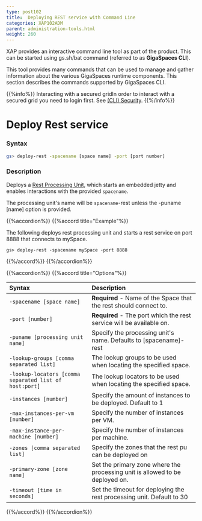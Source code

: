 ```yaml
---
type: post102
title:  Deploying REST service with Command Line
categories: XAP102ADM
parent: administration-tools.html
weight: 260
---
```




XAP provides an interactive command line tool as part of the product. This can be started using gs.sh/bat command (referred to as **GigaSpaces CLI**).

This tool provides many commands that can be used to manage and gather information about the various GigaSpaces runtime components. This section describes the commands supported by GigaSpaces CLI.

{{%info%}}
Interacting with a secured gridIn order to interact with a secured grid you need to login first. See [(CLI) Security]({{%currentsecurl%}}/command-line-interface-cli-security.html).
{{%/info%}}

# Deploy Rest service

### Syntax


```bash
gs> deploy-rest -spacename [space name] -port [port number]
```

### Description

Deploys a [Rest Processing Unit]({{%currentjavaurl%}}/rest-service-overview.html), which starts an embedded jetty and enables interactions with the provided `spacename`.

The processing unit's name will be `spacename`-rest unless the -puname [name] option is provided.


{{%accordion%}}
{{%accord title="Example"%}}


The following deploys rest processing unit and starts a rest service on port 8888 that connects to mySpace.

    gs> deploy-rest -spacename mySpace -port 8888


{{%/accord%}}
{{%/accordion%}}

{{%accordion%}}
{{%accord title="Options"%}}


|Syntax|Description|
|:-----|:----------|
| `-spacename [space name]` | **Required** - Name of the Space that the rest should connect to.|
| `-port [number]` | **Required** - The port which the rest service will be available on. |
| `-puname [processing unit name]` |  Specify the processing unit's name. Defaults to [spacename]-rest |
| `-lookup-groups [comma separated list]` |  The lookup groups to be used when locating the specified space. |
| `-lookup-locators [comma separated list of host:port]` | The lookup locators to be used when locating the specified space. |
| `-instances [number]` |  Specify the amount of instances to be deployed. Default to 1 |
| `-max-instances-per-vm [number]` |  Specify the number of instances per VM. |
| `-max-instance-per-machine [number]` |  Specify the number of instances per machine. |
| `-zones [comma separated list]` |  Specify the zones that the rest pu can be deployed on |
| `-primary-zone [zone name]` |  Set the primary zone where the processing unit is allowed to be deployed on. |
| `-timeout [time in seconds]` |  Set the timeout for deploying the rest processing unit. Default to 30 |
{{%/accord%}}
{{%/accordion%}}

